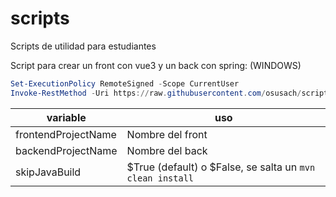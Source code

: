 # scripts
Scripts de utilidad para estudiantes

Script para crear un front con vue3 y un back con spring: (WINDOWS)
```powershell
Set-ExecutionPolicy RemoteSigned -Scope CurrentUser
Invoke-RestMethod -Uri https://raw.githubusercontent.com/osusach/scripts/create-vue3-spring.ps1 -frontendProjectName "my-vue-app" -backendProjectName "my-spring-app" | Invoke-Expression
```
|variable|uso|
|-|-|
|frontendProjectName|Nombre del front|
|backendProjectName|Nombre del back|
|skipJavaBuild|$True (default) o $False, se salta un `mvn clean install`|
